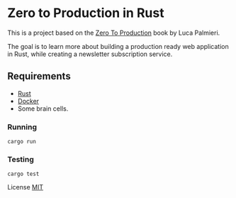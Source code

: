 # Zero to Production in Rust

This is a project based on the [Zero To Production](https://www.zero2prod.com/) book by Luca Palmieri.

The goal is to learn more about building a production ready web application in Rust,
while creating a newsletter subscription service.

## Requirements

- [Rust](https://www.rust-lang.org/tools/install)
- [Docker](https://docs.docker.com/get-docker/)
- Some brain cells.

### Running
`cargo run`

### Testing

`cargo test`

License [MIT](./LICENSE)